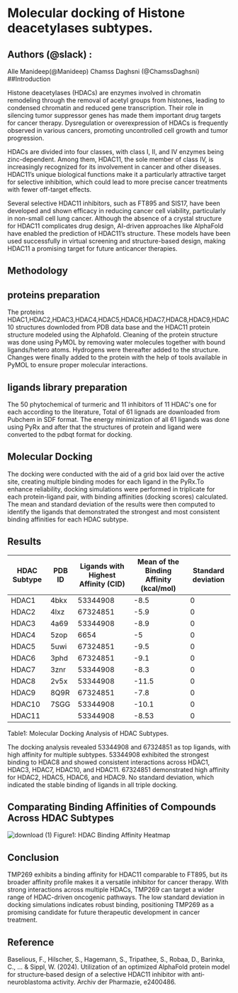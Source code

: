 # Molecular docking of Histone deacetylases subtypes.
## Authors (@slack) :
Alle Manideep(@Manideep)
Chamss Daghsni (@ChamssDaghsni)
##Introduction

Histone deacetylases (HDACs) are enzymes involved in chromatin remodeling through the removal of acetyl groups from histones, leading to condensed chromatin and reduced gene transcription. Their role in silencing tumor suppressor genes has made them important drug targets for cancer therapy. Dysregulation or overexpression of HDACs is frequently observed in various cancers, promoting uncontrolled cell growth and tumor progression.

HDACs are divided into four classes, with class I, II, and IV enzymes being zinc-dependent. Among them, HDAC11, the sole member of class IV, is increasingly recognized for its involvement in cancer and other diseases. HDAC11’s unique biological functions make it a particularly attractive target for selective inhibition, which could lead to more precise cancer treatments with fewer off-target effects.

Several selective HDAC11 inhibitors, such as FT895 and SIS17, have been developed and shown efficacy in reducing cancer cell viability, particularly in non-small cell lung cancer. Although the absence of a crystal structure for HDAC11 complicates drug design, AI-driven approaches like AlphaFold have enabled the prediction of HDAC11’s structure. These models have been used successfully in virtual screening and structure-based design, making HDAC11 a promising target for future anticancer therapies.

## Methodology
## proteins preparation
The proteins HDAC1,HDAC2,HDAC3,HDAC4,HDAC5,HDAC6,HDAC7,HDAC8,HDAC9,HDAC10 structures downloded from PDB data base and the HDAC11 protein structure modeled using the Alphafold. Cleaning of the protein structure was done using PyMOL by removing water molecules together with bound ligands/hetero atoms. Hydrogens were thereafter added to the structure.
Changes were finally added to the protein with the help of tools available in PyMOL to ensure proper molecular interactions.

## ligands library preparation
The 50 phytochemical of turmeric and 11 inhibitors of 11 HDAC's one for each according to the literature, Total of 61 lignads are downloaded from Pubchem in SDF format. The energy minimization of all 61 ligands was done using PyRx and after that the structures of protein and ligand were converted to the pdbqt format for docking.

## Molecular Docking
The docking were conducted with the aid of a grid box laid over the active site, creating multiple binding modes for each ligand in the PyRx.To enhance reliability, docking simulations were performed in triplicate for each protein-ligand pair, with binding affinities (docking scores) calculated. The mean and standard deviation of the results were then computed to identify the ligands that demonstrated the strongest and most consistent binding affinities for each HDAC subtype.

## Results
| HDAC Subtype | PDB ID | Ligands with Highest Affinity (CID) | Mean of the Binding Affinity (kcal/mol) | Standard deviation |
|--------------|--------|-------------------------------------|-----------------------------------------|--------------------|
| HDAC1        | 4bkx   | 53344908                            | -8.5                                    | 0                  |
| HDAC2        | 4lxz   | 67324851                            | -5.9                                    | 0                  |
| HDAC3        | 4a69   | 53344908                            | -8.9                                    | 0                  |
| HDAC4        | 5zop   | 6654                                | -5                                      | 0                  |
| HDAC5        | 5uwi   | 67324851                            | -9.5                                    | 0                  |
| HDAC6        | 3phd   | 67324851                            | -9.1                                    | 0                  |
| HDAC7        | 3znr   | 53344908                            | -8.3                                    | 0                  |
| HDAC8        | 2v5x   | 53344908                            | -11.5                                   | 0                  |
| HDAC9        | 8Q9R   | 67324851                            | -7.8                                    | 0                  |
| HDAC10       | 7SGG   | 53344908                            | -10.1                                   | 0                  |
| HDAC11       |        | 53344908                            | -8.53                                   | 0                  |
Table1: Molecular Docking Analysis of HDAC Subtypes.

The docking analysis revealed 53344908 and 67324851 as top ligands, with high affinity for multiple subtypes.
53344908 exhibited the strongest binding to HDAC8 and showed consistent interactions across HDAC1, HDAC3, HDAC7, HDAC10, and HDAC11. 67324851 demonstrated high affinity for HDAC2, HDAC5, HDAC6, and HDAC9. No standard deviation, which indicated the stable binding of ligands in all triple docking.

## Comparating Binding Affinities of Compounds Across HDAC Subtypes
![download (1)](https://github.com/user-attachments/assets/372a7dc6-dba0-444c-8950-56460fa5857e)
Figure1: HDAC Binding Affinity Heatmap

## Conclusion
TMP269 exhibits a binding affinity for HDAC11 comparable to FT895, but its broader affinity profile makes it a versatile inhibitor for cancer therapy. With strong interactions across multiple HDACs, TMP269 can target a wider range of HDAC-driven oncogenic pathways. The low standard deviation in docking simulations indicates robust binding, positioning TMP269 as a promising candidate for future therapeutic development in cancer treatment.

## Reference
Baselious, F., Hilscher, S., Hagemann, S., Tripathee, S., Robaa, D., Barinka, C., ... & Sippl, W. (2024). Utilization of an optimized AlphaFold protein model for structure‐based design of a selective HDAC11 inhibitor with anti‐neuroblastoma activity. Archiv der Pharmazie, e2400486.











 
